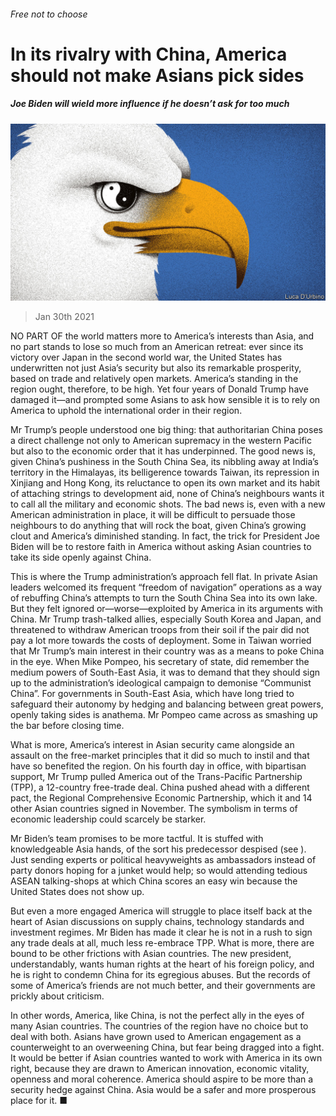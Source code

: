 ###### Free not to choose

# In its rivalry with China, America should not make Asians pick sides 

##### Joe Biden will wield more influence if he doesn’t ask for too much 

![image](images/20210130_LDD002_0.jpg) 

> Jan 30th 2021 


NO PART OF the world matters more to America’s interests than Asia, and no part stands to lose so much from an American retreat: ever since its victory over Japan in the second world war, the United States has underwritten not just Asia’s security but also its remarkable prosperity, based on trade and relatively open markets. America’s standing in the region ought, therefore, to be high. Yet four years of Donald Trump have damaged it—and prompted some Asians to ask how sensible it is to rely on America to uphold the international order in their region.


Mr Trump’s people understood one big thing: that authoritarian China poses a direct challenge not only to American supremacy in the western Pacific but also to the economic order that it has underpinned. The good news is, given China’s pushiness in the South China Sea, its nibbling away at India’s territory in the Himalayas, its belligerence towards Taiwan, its repression in Xinjiang and Hong Kong, its reluctance to open its own market and its habit of attaching strings to development aid, none of China’s neighbours wants it to call all the military and economic shots. The bad news is, even with a new American administration in place, it will be difficult to persuade those neighbours to do anything that will rock the boat, given China’s growing clout and America’s diminished standing. In fact, the trick for President Joe Biden will be to restore faith in America without asking Asian countries to take its side openly against China.



This is where the Trump administration’s approach fell flat. In private Asian leaders welcomed its frequent “freedom of navigation” operations as a way of rebuffing China’s attempts to turn the South China Sea into its own lake. But they felt ignored or—worse—exploited by America in its arguments with China. Mr Trump trash-talked allies, especially South Korea and Japan, and threatened to withdraw American troops from their soil if the pair did not pay a lot more towards the costs of deployment. Some in Taiwan worried that Mr Trump’s main interest in their country was as a means to poke China in the eye. When Mike Pompeo, his secretary of state, did remember the medium powers of South-East Asia, it was to demand that they should sign up to the administration’s ideological campaign to demonise “Communist China”. For governments in South-East Asia, which have long tried to safeguard their autonomy by hedging and balancing between great powers, openly taking sides is anathema. Mr Pompeo came across as smashing up the bar before closing time.


What is more, America’s interest in Asian security came alongside an assault on the free-market principles that it did so much to instil and that have so benefited the region. On his fourth day in office, with bipartisan support, Mr Trump pulled America out of the Trans-Pacific Partnership (TPP), a 12-country free-trade deal. China pushed ahead with a different pact, the Regional Comprehensive Economic Partnership, which it and 14 other Asian countries signed in November. The symbolism in terms of economic leadership could scarcely be starker.


Mr Biden’s team promises to be more tactful. It is stuffed with knowledgeable Asia hands, of the sort his predecessor despised (see ). Just sending experts or political heavyweights as ambassadors instead of party donors hoping for a junket would help; so would attending tedious ASEAN talking-shops at which China scores an easy win because the United States does not show up.


But even a more engaged America will struggle to place itself back at the heart of Asian discussions on supply chains, technology standards and investment regimes. Mr Biden has made it clear he is not in a rush to sign any trade deals at all, much less re-embrace TPP. What is more, there are bound to be other frictions with Asian countries. The new president, understandably, wants human rights at the heart of his foreign policy, and he is right to condemn China for its egregious abuses. But the records of some of America’s friends are not much better, and their governments are prickly about criticism.


In other words, America, like China, is not the perfect ally in the eyes of many Asian countries. The countries of the region have no choice but to deal with both. Asians have grown used to American engagement as a counterweight to an overweening China, but fear being dragged into a fight. It would be better if Asian countries wanted to work with America in its own right, because they are drawn to American innovation, economic vitality, openness and moral coherence. America should aspire to be more than a security hedge against China. Asia would be a safer and more prosperous place for it. ■

